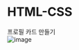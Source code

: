 # HTML-CSS  

프로필 카드 만들기  
![image](https://github.com/user-attachments/assets/8d5ec773-d030-4436-bdb4-ebe8ca600e28)

